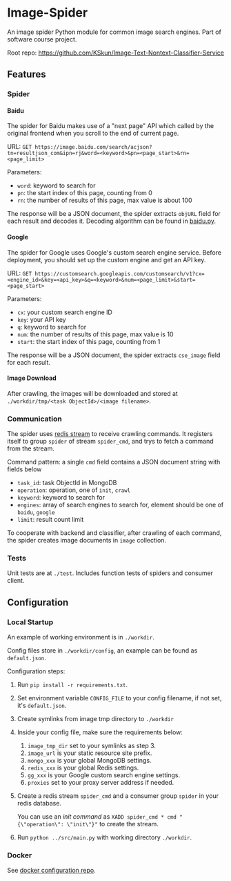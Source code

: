# Image-Spider

An image spider Python module for common image search engines. Part of software course project.

Root repo: https://github.com/KSkun/Image-Text-Nontext-Classifier-Service

## Features

### Spider

#### Baidu

The spider for Baidu makes use of a "next page" API which called by the original frontend when you scroll to the end of
current page.

URL: `GET https://image.baidu.com/search/acjson?tn=resultjson_com&ipn=rj&word=<keyword>&pn=<page_start>&rn=<page_limit>`

Parameters:

- `word`: keyword to search for
- `pn`: the start index of this page, counting from 0
- `rn`: the number of results of this page, max value is about 100

The response will be a JSON document, the spider extracts `objURL` field for each result and decodes it. Decoding
algorithm can be found in [baidu.py](src/spider/baidu.py).

#### Google

The spider for Google uses Google's custom search engine service. Before deployment, you should set up the custom engine
and get an API key.

URL: `GET https://customsearch.googleapis.com/customsearch/v1?cx=<engine_id>&key=<api_key>&q=<keyword>&num=<page_limit>&start=<page_start>`

Parameters:

- `cx`: your custom search engine ID
- `key`: your API key
- `q`: keyword to search for
- `num`: the number of results of this page, max value is 10
- `start`: the start index of this page, counting from 1

The response will be a JSON document, the spider extracts `cse_image` field for each result.

#### Image Download

After crawling, the images will be downloaded and stored at `./workdir/tmp/<task ObjectId>/<image filename>`.

### Communication

The spider uses [redis stream](https://redis.io/topics/streams-intro) to receive crawling commands. It registers itself
to group `spider` of stream `spider_cmd`, and trys to fetch a command from the stream.

Command pattern: a single `cmd` field contains a JSON document string with fields below

- `task_id`: task ObjectId in MongoDB
- `operation`: operation, one of `init`, `crawl`
- `keyword`: keyword to search for
- `engines`: array of search engines to search for, element should be one of `baidu`, `google`
- `limit`: result count limit

To cooperate with backend and classifier, after crawling of each command, the spider creates image documents in `image`
collection.

### Tests

Unit tests are at `./test`. Includes function tests of spiders and consumer client.

## Configuration

### Local Startup

An example of working environment is in `./workdir`.

Config files store in `./workdir/config`, an example can be found as `default.json`.

Configuration steps:

1. Run `pip install -r requirements.txt`.
2. Set environment variable `CONFIG_FILE` to your config filename, if not set, it's `default.json`.
3. Create symlinks from image tmp directory to `./workdir`
4. Inside your config file, make sure the requirements below:
    1. `image_tmp_dir` set to your symlinks as step 3.
    2. `image_url` is your static resource site prefix.
    3. `mongo_xxx` is your global MongoDB settings.
    4. `redis_xxx` is your global Redis settings.
    5. `gg_xxx` is your Google custom search engine settings.
    6. `proxies` set to your proxy server address if needed.
5. Create a redis stream `spider_cmd` and a consumer group `spider` in your redis database.

   You can use an *init command* as `XADD spider_cmd * cmd "{\"operation\": \"init\"}"` to create the stream.
6. Run `python ../src/main.py` with working directory `./workdir`.

### Docker

See [docker configuration repo](https://github.com/KSkun/Image-Text-Nontext-Classifier-Service).